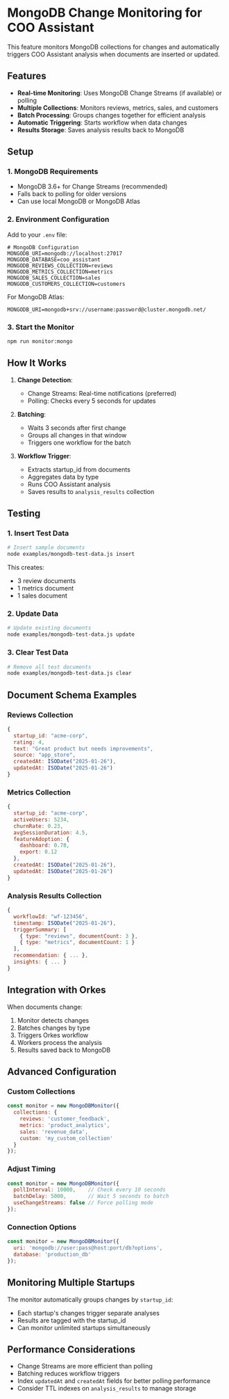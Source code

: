 # MongoDB Change Monitoring for COO Assistant

This feature monitors MongoDB collections for changes and automatically triggers COO Assistant analysis when documents are inserted or updated.

## Features

- **Real-time Monitoring**: Uses MongoDB Change Streams (if available) or polling
- **Multiple Collections**: Monitors reviews, metrics, sales, and customers
- **Batch Processing**: Groups changes together for efficient analysis
- **Automatic Triggering**: Starts workflow when data changes
- **Results Storage**: Saves analysis results back to MongoDB

## Setup

### 1. MongoDB Requirements

- MongoDB 3.6+ for Change Streams (recommended)
- Falls back to polling for older versions
- Can use local MongoDB or MongoDB Atlas

### 2. Environment Configuration

Add to your `.env` file:

```env
# MongoDB Configuration
MONGODB_URI=mongodb://localhost:27017
MONGODB_DATABASE=coo_assistant
MONGODB_REVIEWS_COLLECTION=reviews
MONGODB_METRICS_COLLECTION=metrics
MONGODB_SALES_COLLECTION=sales
MONGODB_CUSTOMERS_COLLECTION=customers
```

For MongoDB Atlas:
```env
MONGODB_URI=mongodb+srv://username:password@cluster.mongodb.net/
```

### 3. Start the Monitor

```bash
npm run monitor:mongo
```

## How It Works

1. **Change Detection**:
   - Change Streams: Real-time notifications (preferred)
   - Polling: Checks every 5 seconds for updates

2. **Batching**:
   - Waits 3 seconds after first change
   - Groups all changes in that window
   - Triggers one workflow for the batch

3. **Workflow Trigger**:
   - Extracts startup_id from documents
   - Aggregates data by type
   - Runs COO Assistant analysis
   - Saves results to `analysis_results` collection

## Testing

### 1. Insert Test Data

```bash
# Insert sample documents
node examples/mongodb-test-data.js insert
```

This creates:
- 3 review documents
- 1 metrics document
- 1 sales document

### 2. Update Data

```bash
# Update existing documents
node examples/mongodb-test-data.js update
```

### 3. Clear Test Data

```bash
# Remove all test documents
node examples/mongodb-test-data.js clear
```

## Document Schema Examples

### Reviews Collection
```javascript
{
  startup_id: "acme-corp",
  rating: 4,
  text: "Great product but needs improvements",
  source: "app_store",
  createdAt: ISODate("2025-01-26"),
  updatedAt: ISODate("2025-01-26")
}
```

### Metrics Collection
```javascript
{
  startup_id: "acme-corp",
  activeUsers: 5234,
  churnRate: 0.23,
  avgSessionDuration: 4.5,
  featureAdoption: {
    dashboard: 0.78,
    export: 0.12
  },
  createdAt: ISODate("2025-01-26"),
  updatedAt: ISODate("2025-01-26")
}
```

### Analysis Results Collection
```javascript
{
  workflowId: "wf-123456",
  timestamp: ISODate("2025-01-26"),
  triggerSummary: [
    { type: "reviews", documentCount: 3 },
    { type: "metrics", documentCount: 1 }
  ],
  recommendation: { ... },
  insights: { ... }
}
```

## Integration with Orkes

When documents change:
1. Monitor detects changes
2. Batches changes by type
3. Triggers Orkes workflow
4. Workers process the analysis
5. Results saved back to MongoDB

## Advanced Configuration

### Custom Collections

```javascript
const monitor = new MongoDBMonitor({
  collections: {
    reviews: 'customer_feedback',
    metrics: 'product_analytics',
    sales: 'revenue_data',
    custom: 'my_custom_collection'
  }
});
```

### Adjust Timing

```javascript
const monitor = new MongoDBMonitor({
  pollInterval: 10000,    // Check every 10 seconds
  batchDelay: 5000,       // Wait 5 seconds to batch
  useChangeStreams: false // Force polling mode
});
```

### Connection Options

```javascript
const monitor = new MongoDBMonitor({
  uri: 'mongodb://user:pass@host:port/db?options',
  database: 'production_db'
});
```

## Monitoring Multiple Startups

The monitor automatically groups changes by `startup_id`:
- Each startup's changes trigger separate analyses
- Results are tagged with the startup_id
- Can monitor unlimited startups simultaneously

## Performance Considerations

- Change Streams are more efficient than polling
- Batching reduces workflow triggers
- Index `updatedAt` and `createdAt` fields for better polling performance
- Consider TTL indexes on `analysis_results` to manage storage